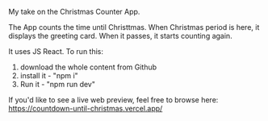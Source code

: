 My take on the Christmas Counter App.

The App counts the time until Christtmas. When Christmas period is here, it displays the greeting card. When it passes, it starts counting again.

It uses JS React. To run this:
1. download the whole content from Github
2. install it - "npm i"
3. Run it - "npm run dev"

If you'd like to see a live web preview, feel free to browse here:
https://countdown-until-christmas.vercel.app/